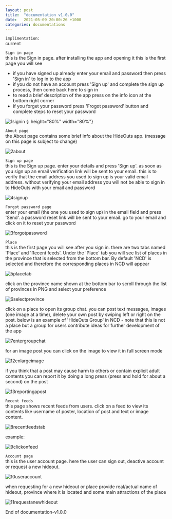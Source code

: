 ```yaml
---
layout: post
title:  "documentation v1.0.0"
date:   2021-05-09 20:00:26 +1000
categories: documentations
---
```


`implimentation:`
<br>
current

`Sign in page`
<br>
this is the Sign in page. after installing the app and opening it this is the first page you will see
- if you have signed up already enter your email and password then press 'Sign in' to log in to the app
- if you do not have an account press 'Sign up' and complete the sign up process, then come back here to sign in
- to read a brief description of the app press on the info icon at the bottom right corner
- if you forget your password press 'Frogot password' button and complete steps to reset your password

![1signin](https://user-images.githubusercontent.com/55944034/117792047-4654e100-b28e-11eb-9873-90ec3ef9a9c1.png) {: height="80%" width="80%"}



`About page`
<br>
the About page contains some brief info about the HideOuts app. (message on this page is subject to change)

![2about](https://user-images.githubusercontent.com/55944034/117792280-7d2af700-b28e-11eb-9ec7-2aff8fdc29af.png)

`Sign up page`
<br>
this is the Sign up page. enter your details and press 'Sign up'. as soon as you sign up an email verification link will be sent to your email. this is to verify that the email address you used to sign up is your valid email address. without verifying your email address you will not be able to sign in to HideOuts with your email and password

![4signup](https://user-images.githubusercontent.com/55944034/117792314-83b96e80-b28e-11eb-833e-5093b58abc00.png)

`Forgot password page`
<br>
enter your email (the one you used to sign up) in the email field and press 'Send'. a password reset link will be sent to your email. go to your email and click on it to reset your password

![3forgotpassword](https://user-images.githubusercontent.com/55944034/117792353-8ae07c80-b28e-11eb-9308-9e3ac7842411.png)

`Place`
<br>
this is the first page you will see after you sign in. there are two tabs named 'Place' and 'Recent feeds'. Under the 'Place' tab you will see list of places in the province that is selected from the bottom bar. By default 'NCD' is selected and therefore the corresponding places in NCD will appear

![5placetab](https://user-images.githubusercontent.com/55944034/117792393-959b1180-b28e-11eb-91d1-63e5b7b8fcbe.png)

click on the province name shown at the bottom bar to scroll through the list of provinces in PNG and select your preference

![6selectprovince](https://user-images.githubusercontent.com/55944034/117792425-9df34c80-b28e-11eb-9266-03af28c6b46a.png)

click on a place to open its group chat. you can post text messages, images (one image at a time), delete your own post by swiping left or right on the post. below is an example of 'HideOuts Group' in NCD - note that this is not a place but a group for users contribute ideas for further development of the app

![7entergroupchat](https://user-images.githubusercontent.com/55944034/117792501-aea3c280-b28e-11eb-8a24-6bc27acf6be1.png)

for an image post you can click on the image to view it in full screen mode

![12enlargeimage](https://user-images.githubusercontent.com/55944034/117792538-b7949400-b28e-11eb-8a38-9bb7bfd967ff.png)

if you think that a post may cause harm to others or contain explicit adult contents you can report it by doing a long press (press and hold for about a second) on the post

![13reportingapost](https://user-images.githubusercontent.com/55944034/117792600-c5e2b000-b28e-11eb-9ad6-3f78f5e05b83.png)

`Recent feeds`
<br>
this page shows recent feeds from users. click on a feed to view its contents like username of poster, location of post and text or image content.

![8recentfeedstab](https://user-images.githubusercontent.com/55944034/117792623-cc712780-b28e-11eb-9921-1c4fc9ce786e.png)

example:

![9clickonfeed](https://user-images.githubusercontent.com/55944034/117792647-d2670880-b28e-11eb-807f-0f0d1789ea07.png)

`Account page`
<br>
this is the user account page. here the user can sign out, deactive account or request a new hideout.

![10useraccount](https://user-images.githubusercontent.com/55944034/117792676-da26ad00-b28e-11eb-97d1-66c48371e4c9.png)

when requesting for a new hideout or place provide real/actual name of hideout, province where it is located and some main attractions of the place

![11requestanewhideout](https://user-images.githubusercontent.com/55944034/117792694-de52ca80-b28e-11eb-9181-971fd689943a.png)




End of documentation-v1.0.0
